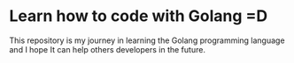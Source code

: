 # Learn how to code with Golang =D

This repository is my journey in learning the Golang programming language and I hope It can help others developers in the future.